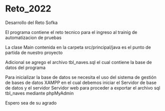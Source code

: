 # Reto_2022
Desarrollo del Reto Sofka

El programa contiene el reto tecnico para el ingreso al trainig de automatizacion de pruebas

La clase Main contenida en la carpeta src/principal/java es el punto de partida de nuestro proyecto

Adicional se agrego el archivo tbl_naves.sql el cual contiene la base de datos del programa

Para inicializar la base de datos se necesita el uso del sistema de gestión de bases de datos XAMPP en el cual debemos iniciar el Servidor de base de datos 
y el servidor Servidor web para proceder a exportar el archivo sql tbl_naves mediante phpMyAdmin

Espero sea de su agrado
